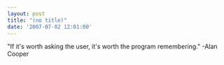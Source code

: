 ```yaml
---
layout: post
title: "(no title)"
date: '2007-07-02 12:01:00'
---
```


"If it's worth asking the user, it's worth the program remembering." -Alan Cooper